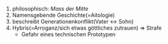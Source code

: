 1. philosophisch: *Mass der Mitte*
2. Namensgebende Geschichte(=Aitologie)
3. beschreibt Generationenkonflikt(Vater <-> Sohn)
4. Hybris(=Arroganz/sich etwas göttliches zutrauen) => Strafe
	- Gefahr eines technischen Prototypen